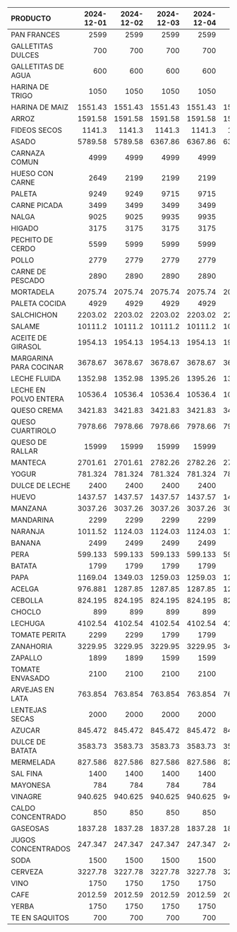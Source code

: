 | PRODUCTO               |   2024-12-01 |   2024-12-02 |   2024-12-03 |   2024-12-04 |   2024-12-05 |   2024-12-06 |   2024-12-07 |   2024-12-08 |   2024-12-09 |   2024-12-10 |   2024-12-11 |   2024-12-12 |   2024-12-13 |   2024-12-14 |   2024-12-15 |   2024-12-16 |   2024-12-17 |
|:-----------------------|-------------:|-------------:|-------------:|-------------:|-------------:|-------------:|-------------:|-------------:|-------------:|-------------:|-------------:|-------------:|-------------:|-------------:|-------------:|-------------:|-------------:|
| PAN FRANCES            |     2599     |     2599     |     2599     |     2599     |     2599     |     2599     |     2599     |     2599     |     2599     |     2599     |     2599     |     2599     |     2599     |     2599     |     2599     |     2599     |     2599     |
| GALLETITAS DULCES      |      700     |      700     |      700     |      700     |      700     |      700     |      700     |      700     |      700     |      700     |      700     |      700     |      700     |      700     |      700     |      700     |      700     |
| GALLETITAS DE AGUA     |      600     |      600     |      600     |      600     |      600     |      600     |      600     |      600     |      600     |      600     |      600     |      600     |      600     |      600     |      600     |      600     |      600     |
| HARINA DE TRIGO        |     1050     |     1050     |     1050     |     1050     |     1050     |     1050     |     1050     |     1050     |     1050     |     1050     |     1050     |     1050     |     1050     |     1050     |     1050     |     1050     |     1050     |
| HARINA DE MAIZ         |     1551.43  |     1551.43  |     1551.43  |     1551.43  |     1551.43  |     1551.43  |     1551.43  |     1551.43  |     1551.43  |     1551.43  |     1551.43  |     1551.43  |     1551.43  |     1551.43  |     1551.43  |     1551.43  |     1551.43  |
| ARROZ                  |     1591.58  |     1591.58  |     1591.58  |     1591.58  |     1591.58  |     1591.58  |     1591.58  |     1591.58  |     1591.58  |     1591.58  |     1591.58  |     1591.58  |     1591.58  |     1591.58  |     1591.58  |     1591.58  |     1591.58  |
| FIDEOS SECOS           |     1141.3   |     1141.3   |     1141.3   |     1141.3   |     1141.3   |     1141.3   |     1141.3   |     1141.3   |     1141.3   |     1141.3   |     1141.3   |     1141.3   |     1141.3   |     1141.3   |     1141.3   |     1141.3   |     1141.3   |
| ASADO                  |     5789.58  |     5789.58  |     6367.86  |     6367.86  |     6367.86  |     6367.86  |     6367.86  |     6367.86  |     6367.86  |     6687.43  |     6687.43  |     6687.43  |     6687.43  |     6687.43  |     6687.43  |     6687.43  |     6687.43  |
| CARNAZA COMUN          |     4999     |     4999     |     4999     |     4999     |     4999     |     5499     |     5499     |     5499     |     5499     |     5499     |     5499     |     5499     |     5339     |     5339     |     5339     |     5499     |     5499     |
| HUESO CON CARNE        |     2649     |     2199     |     2199     |     2199     |     2199     |     2649     |     2649     |     2649     |     2499     |     2499     |     2499     |     2499     |     2649     |     2649     |     2649     |     2499     |     2499     |
| PALETA                 |     9249     |     9249     |     9715     |     9715     |     9715     |     9715     |     9715     |     9715     |     9715     |    10005     |    10005     |    10005     |    10005     |    10005     |    10005     |    10005     |    10005     |
| CARNE PICADA           |     3499     |     3499     |     3499     |     3499     |     3499     |     3499     |     3499     |     3499     |     3499     |     3499     |     3499     |     3499     |     4365     |     4365     |     4365     |     3499     |     3499     |
| NALGA                  |     9025     |     9025     |     9935     |     9935     |     9935     |     9935     |     9935     |     9935     |     9935     |    10235     |    10235     |    10235     |    10235     |    10235     |    10235     |    10235     |    10235     |
| HIGADO                 |     3175     |     3175     |     3175     |     3175     |     3175     |     3175     |     3175     |     3175     |     3175     |     3175     |     3175     |     3175     |     3175     |     3175     |     3175     |     3175     |     3175     |
| PECHITO DE CERDO       |     5599     |     5999     |     5999     |     5999     |     5999     |     5599     |     5599     |     5599     |     5999     |     5999     |     5999     |     5999     |     7105     |     7105     |     7105     |     7105     |     7105     |
| POLLO                  |     2779     |     2779     |     2779     |     2779     |     2779     |     2779     |     2779     |     2779     |     2779     |     2779     |     2779     |     2779     |     2779     |     2779     |     2779     |     2779     |     2779     |
| CARNE DE PESCADO       |     2890     |     2890     |     2890     |     2890     |     2890     |     2890     |     2890     |     2890     |     2890     |     2890     |     2890     |     2890     |     2890     |     2890     |     2890     |     2890     |     2890     |
| MORTADELA              |     2075.74  |     2075.74  |     2075.74  |     2075.74  |     2075.74  |     2075.74  |     2075.74  |     2075.74  |     2075.74  |     2075.74  |     2075.74  |     2075.74  |     2075.74  |     2075.74  |     2075.74  |     2075.74  |     2075.74  |
| PALETA COCIDA          |     4929     |     4929     |     4929     |     4929     |     4929     |     4929     |     4929     |     4929     |     4929     |     4929     |     4929     |     4929     |     4929     |     4929     |     4929     |     4929     |     4929     |
| SALCHICHON             |     2203.02  |     2203.02  |     2203.02  |     2203.02  |     2203.02  |     2203.02  |     2203.02  |     2203.02  |     2203.02  |     2203.02  |     2203.02  |     2203.02  |     2203.02  |     2203.02  |     2203.02  |     2203.02  |     2203.02  |
| SALAME                 |    10111.2   |    10111.2   |    10111.2   |    10111.2   |    10111.2   |    10111.2   |    10111.2   |    10111.2   |    10111.2   |    10111.2   |    10111.2   |    10111.2   |    10111.2   |    10111.2   |    10111.2   |    10111.2   |    10111.2   |
| ACEITE DE GIRASOL      |     1954.13  |     1954.13  |     1954.13  |     1954.13  |     1954.13  |     1954.13  |     1954.13  |     1954.13  |     1954.13  |     1954.13  |     1954.13  |     1954.13  |     1954.13  |     1954.13  |     1954.13  |     1954.13  |     1954.13  |
| MARGARINA PARA COCINAR |     3678.67  |     3678.67  |     3678.67  |     3678.67  |     3678.67  |     3678.67  |     3678.67  |     3678.67  |     3678.67  |     3678.67  |     3678.67  |     3678.67  |     3678.67  |     3678.67  |     3678.67  |     3678.67  |     3678.67  |
| LECHE FLUIDA           |     1352.98  |     1352.98  |     1395.26  |     1395.26  |     1395.26  |     1395.26  |     1395.26  |     1395.26  |     1395.26  |     1395.26  |     1395.26  |     1395.26  |     1395.26  |     1395.26  |     1395.26  |     1395.26  |     1395.26  |
| LECHE EN POLVO ENTERA  |    10536.4   |    10536.4   |    10536.4   |    10536.4   |    10536.4   |    10536.4   |    10536.4   |    10536.4   |    10536.4   |    10536.4   |    10536.4   |    10536.4   |    10536.4   |    10536.4   |    10536.4   |    10536.4   |    10536.4   |
| QUESO CREMA            |     3421.83  |     3421.83  |     3421.83  |     3421.83  |     3421.83  |     3421.83  |     3421.83  |     3421.83  |     3421.83  |     3421.83  |     3421.83  |     3421.83  |     3421.83  |     3421.83  |     3421.83  |     3421.83  |     3421.83  |
| QUESO CUARTIROLO       |     7978.66  |     7978.66  |     7978.66  |     7978.66  |     7978.66  |     7978.66  |     7978.66  |     7978.66  |     7978.66  |     8179.04  |     8179.04  |     8179.04  |     8179.04  |     8179.04  |     8179.04  |     8179.04  |     8179.04  |
| QUESO DE RALLAR        |    15999     |    15999     |    15999     |    15999     |    15999     |    15999     |    15999     |    15999     |    15999     |    15999     |    15999     |    15999     |    15999     |    15999     |    15999     |    15999     |    15999     |
| MANTECA                |     2701.61  |     2701.61  |     2782.26  |     2782.26  |     2782.26  |     2782.26  |     2782.26  |     2782.26  |     2782.26  |     2782.26  |     2782.26  |     2782.26  |     2782.26  |     2782.26  |     2782.26  |     2782.26  |     2782.26  |
| YOGUR                  |      781.324 |      781.324 |      781.324 |      781.324 |      781.324 |      781.324 |      781.324 |      781.324 |      781.324 |      781.324 |      781.324 |      781.324 |      781.324 |      781.324 |      781.324 |      781.324 |      781.324 |
| DULCE DE LECHE         |     2400     |     2400     |     2400     |     2400     |     2400     |     2400     |     2400     |     2400     |     2400     |     2400     |     2400     |     2400     |     2400     |     2400     |     2400     |     2400     |     2400     |
| HUEVO                  |     1437.57  |     1437.57  |     1437.57  |     1437.57  |     1437.57  |     1437.57  |     1437.57  |     1437.57  |     1437.57  |     1437.57  |     1437.57  |     1437.57  |     1437.57  |     1437.57  |     1437.57  |     1437.57  |     1437.57  |
| MANZANA                |     3037.26  |     3037.26  |     3037.26  |     3037.26  |     3037.26  |     3037.26  |     3037.26  |     3037.26  |     3037.26  |     3037.26  |     3037.26  |     3037.26  |     3037.26  |     3037.26  |     3037.26  |     3037.26  |     3037.26  |
| MANDARINA              |     2299     |     2299     |     2299     |     2299     |     2299     |     2299     |     2299     |     2299     |     2299     |     2299     |     2299     |     2299     |     2299     |     2299     |     2299     |     2299     |     2299     |
| NARANJA                |     1011.52  |     1124.03  |     1124.03  |     1124.03  |     1124.03  |     1124.03  |     1124.03  |     1124.03  |     1124.03  |     1124.03  |     1124.03  |     1124.03  |     1011.52  |     1011.52  |     1011.52  |     1011.52  |     1011.52  |
| BANANA                 |     2499     |     2499     |     2499     |     2499     |     2499     |     2499     |     2499     |     2499     |     2499     |     2299     |     2299     |     2299     |     2299     |     2299     |     2299     |     1999     |     1999     |
| PERA                   |      599.133 |      599.133 |      599.133 |      599.133 |      599.133 |      999     |      999     |      999     |      999     |      999     |      999     |      999     |      999     |      999     |      999     |      999     |      999     |
| BATATA                 |     1799     |     1799     |     1799     |     1799     |     1799     |     1799     |     1799     |     1799     |     1799     |     1699     |     1699     |     1699     |     1699     |     1699     |     1699     |     1699     |     1699     |
| PAPA                   |     1169.04  |     1349.03  |     1259.03  |     1259.03  |     1259.03  |     1259.03  |     1259.03  |     1259.03  |     1169.04  |     1169.04  |     1169.04  |     1169.04  |     1079.04  |     1079.04  |     1079.04  |     1169.04  |     1169.04  |
| ACELGA                 |      976.881 |     1287.85  |     1287.85  |     1287.85  |     1287.85  |      976.881 |      976.881 |      976.881 |     1332.27  |     1332.27  |     1332.27  |     1332.27  |     1332.27  |     1332.27  |     1332.27  |     1332.27  |     1332.27  |
| CEBOLLA                |      824.195 |      824.195 |      824.195 |      824.195 |      824.195 |      824.195 |      824.195 |      824.195 |      824.195 |      824.195 |      824.195 |      824.195 |      824.195 |      824.195 |      824.195 |      824.195 |      824.195 |
| CHOCLO                 |      899     |      899     |      899     |      899     |      999     |      999     |      899     |      899     |      699     |      699     |      699     |      699     |      499     |      499     |      499     |      499     |      499     |
| LECHUGA                |     4102.54  |     4102.54  |     4102.54  |     4102.54  |     4102.54  |     4102.54  |     4102.54  |     4102.54  |     4102.54  |     4102.54  |     4102.54  |     4102.54  |     4102.54  |     4102.54  |     4102.54  |     4102.54  |     4102.54  |
| TOMATE PERITA          |     2299     |     2299     |     1799     |     1799     |     1499     |     1299     |     1299     |     1299     |     1299     |     1299     |     1299     |     1299     |     1499     |     1599     |     1599     |     1599     |     1599     |
| ZANAHORIA              |     3229.95  |     3229.95  |     3229.95  |     3229.95  |     3445.42  |     3445.42  |     3445.42  |     3445.42  |     3445.42  |     3229.95  |     3229.95  |     3229.95  |     3229.95  |     3229.95  |     3229.95  |     3229.95  |     3229.95  |
| ZAPALLO                |     1899     |     1899     |     1599     |     1599     |     1599     |     1599     |     1599     |     1599     |     1599     |     1599     |     1599     |     1599     |     1599     |     1499     |     1499     |     1499     |     1499     |
| TOMATE ENVASADO        |     2100     |     2100     |     2100     |     2100     |     2100     |     2100     |     2100     |     2100     |     2100     |     2100     |     2100     |     2100     |     2100     |     2100     |     2100     |     2100     |     2100     |
| ARVEJAS EN LATA        |      763.854 |      763.854 |      763.854 |      763.854 |      763.854 |      763.854 |      763.854 |      763.854 |      763.854 |      763.854 |      763.854 |      763.854 |      763.854 |      763.854 |      763.854 |      763.854 |      763.854 |
| LENTEJAS SECAS         |     2000     |     2000     |     2000     |     2000     |     2000     |     2000     |     2000     |     2000     |     2000     |     2000     |     2000     |     2000     |     2000     |     2000     |     2000     |     2000     |     2000     |
| AZUCAR                 |      845.472 |      845.472 |      845.472 |      845.472 |      845.472 |      845.472 |      845.472 |      845.472 |      845.472 |      845.472 |      845.472 |      845.472 |      845.472 |      845.472 |      845.472 |      845.472 |      845.472 |
| DULCE DE BATATA        |     3583.73  |     3583.73  |     3583.73  |     3583.73  |     3583.73  |     3583.73  |     3583.73  |     3583.73  |     3583.73  |     3583.73  |     3583.73  |     3583.73  |     3583.73  |     3583.73  |     3583.73  |     3583.73  |     3583.73  |
| MERMELADA              |      827.586 |      827.586 |      827.586 |      827.586 |      827.586 |      827.586 |      827.586 |      827.586 |      827.586 |      910.345 |      910.345 |      910.345 |      910.345 |      910.345 |      910.345 |      910.345 |      910.345 |
| SAL FINA               |     1400     |     1400     |     1400     |     1400     |     1400     |     1400     |     1400     |     1400     |     1400     |     1400     |     1400     |     1400     |     1400     |     1400     |     1400     |     1400     |     1400     |
| MAYONESA               |      784     |      784     |      784     |      784     |      784     |      784     |      784     |      784     |      784     |      784     |      784     |      784     |      784     |      784     |      784     |      784     |      784     |
| VINAGRE                |      940.625 |      940.625 |      940.625 |      940.625 |      940.625 |      940.625 |      940.625 |      940.625 |      940.625 |      940.625 |      940.625 |      940.625 |      940.625 |      940.625 |      940.625 |      940.625 |      940.625 |
| CALDO CONCENTRADO      |      850     |      850     |      850     |      850     |      850     |      850     |      850     |      850     |      850     |      850     |      850     |      850     |      850     |      850     |      850     |      850     |      850     |
| GASEOSAS               |     1837.28  |     1837.28  |     1837.28  |     1837.28  |     1837.28  |     1837.28  |     1837.28  |     1837.28  |     1837.28  |     1837.28  |     2525.04  |     2525.04  |     2525.04  |     2525.04  |     2525.04  |     2525.04  |     2525.04  |
| JUGOS CONCENTRADOS     |      247.347 |      247.347 |      247.347 |      247.347 |      247.347 |      247.347 |      247.347 |      247.347 |      247.347 |      247.347 |      247.347 |      247.347 |      247.347 |      247.347 |      247.347 |      247.347 |      247.347 |
| SODA                   |     1500     |     1500     |     1500     |     1500     |     1500     |     1500     |     1500     |     1500     |     1500     |     1500     |     1500     |     1500     |     1500     |     1500     |     1500     |     1500     |     1500     |
| CERVEZA                |     3227.78  |     3227.78  |     3227.78  |     3227.78  |     3227.78  |     3227.78  |     3227.78  |     3227.78  |     3227.78  |     3227.78  |     3227.78  |     3227.78  |     3227.78  |     3227.78  |     3227.78  |     3227.78  |     3227.78  |
| VINO                   |     1750     |     1750     |     1750     |     1750     |     1750     |     1750     |     1750     |     1750     |     1750     |     1750     |     1750     |     1750     |     1750     |     1750     |     1750     |     1750     |     1750     |
| CAFE                   |     2012.59  |     2012.59  |     2012.59  |     2012.59  |     2012.59  |     2012.59  |     2012.59  |     2012.59  |     2012.59  |     2012.59  |     2012.59  |     2012.59  |     2181.48  |     2181.48  |     2181.48  |     2181.48  |     2181.48  |
| YERBA                  |     1750     |     1750     |     1750     |     1750     |     1750     |     1750     |     1750     |     1750     |     1750     |     1750     |     1750     |     1750     |     1750     |     1750     |     1750     |     1750     |     1750     |
| TE EN SAQUITOS         |      700     |      700     |      700     |      700     |      700     |      700     |      700     |      700     |      700     |      700     |      700     |      700     |      700     |      700     |      700     |      700     |      700     |
